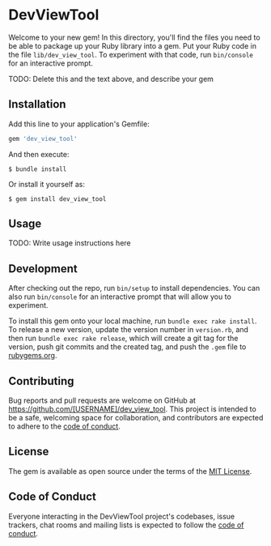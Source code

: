 # DevViewTool

Welcome to your new gem! In this directory, you'll find the files you need to be able to package up your Ruby library into a gem. Put your Ruby code in the file `lib/dev_view_tool`. To experiment with that code, run `bin/console` for an interactive prompt.

TODO: Delete this and the text above, and describe your gem

## Installation

Add this line to your application's Gemfile:

```ruby
gem 'dev_view_tool'
```

And then execute:

    $ bundle install

Or install it yourself as:

    $ gem install dev_view_tool

## Usage

TODO: Write usage instructions here

## Development

After checking out the repo, run `bin/setup` to install dependencies. You can also run `bin/console` for an interactive prompt that will allow you to experiment.

To install this gem onto your local machine, run `bundle exec rake install`. To release a new version, update the version number in `version.rb`, and then run `bundle exec rake release`, which will create a git tag for the version, push git commits and the created tag, and push the `.gem` file to [rubygems.org](https://rubygems.org).

## Contributing

Bug reports and pull requests are welcome on GitHub at https://github.com/[USERNAME]/dev_view_tool. This project is intended to be a safe, welcoming space for collaboration, and contributors are expected to adhere to the [code of conduct](https://github.com/[USERNAME]/dev_view_tool/blob/master/CODE_OF_CONDUCT.md).

## License

The gem is available as open source under the terms of the [MIT License](https://opensource.org/licenses/MIT).

## Code of Conduct

Everyone interacting in the DevViewTool project's codebases, issue trackers, chat rooms and mailing lists is expected to follow the [code of conduct](https://github.com/[USERNAME]/dev_view_tool/blob/master/CODE_OF_CONDUCT.md).

